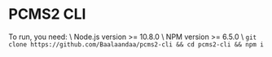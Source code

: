 # PCMS2 CLI

To run, you need: \\
Node.js version >= 10.8.0 \\
NPM version >= 6.5.0 \\
`git clone https://github.com/Baalaandaa/pcms2-cli && cd pcms2-cli && npm i`